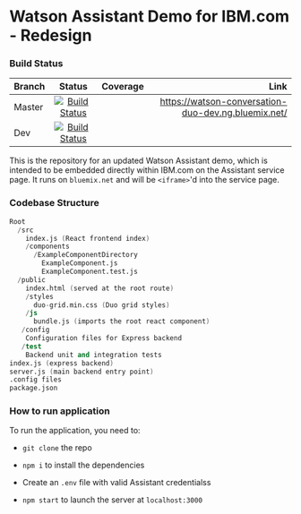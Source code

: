# Watson Assistant Demo for IBM.com - Redesign

### Build Status

| Branch       | Status           | Coverage |Link  |
| ------------- |:-------------:| -----:|-----:|
| Master     | [![Build Status](https://travis.ibm.com/Watson/watson-conversation-demo-redesign.svg?token=iJCYw8QYkDn5J4kz9weU&branch=master)](https://travis.ibm.com/Watson/watson-conversation-demo-redesign)  |  | https://watson-conversation-duo-dev.ng.bluemix.net/|
| Dev     | [![Build Status](https://travis.ibm.com/Watson/watson-conversation-demo-redesign.svg?token=iJCYw8QYkDn5J4kz9weU&branch=dev)](https://travis.ibm.com/Watson/watson-conversation-demo-redesign)      ||

This is the repository for an updated Watson Assistant demo, which is intended to be embedded directly within IBM.com on the Assistant service page. It runs on `bluemix.net` and will be `<iframe>`'d into the service page.

### Codebase Structure

```s
Root
  /src
    index.js (React frontend index)
    /components
      /ExampleComponentDirectory
        ExampleComponent.js
        ExampleComponent.test.js
  /public
    index.html (served at the root route)
    /styles
      duo-grid.min.css (Duo grid styles)
    /js
      bundle.js (imports the root react component)
   /config
    Configuration files for Express backend
   /test
    Backend unit and integration tests
index.js (express backend)
server.js (main backend entry point)
.config files
package.json
```

### How to run application

To run the application, you need to:

- `git clone` the repo

- `npm i` to install the dependencies

- Create an `.env` file with valid Assistant credentialss

- `npm start` to launch the server at `localhost:3000`
